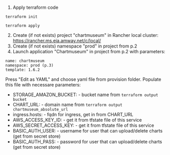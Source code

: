 1. Apply terraform code

```
terraform init

terraform apply
```

2. Create (if not exists) project "chartmuseum" in Rancher local cluster: https://rancher.ms.eia.amway.net/c/local/
3. Create (if not exists) namespace "prod" in project from p.2
4. Launch application "Chartmuseum" in project from p.2 with parameters:
```
name: chartmuseum
namespace: prod (p.3)
template: 1.6.2
```

Press "Edit as YAML" and choose yaml file from provision folder.
Populate this file with necessare parameters:

* STORAGE_AMAZON_BUCKET:  - bucket name from ```terraform output bucket```
* CHART_URL: - domain name from ```terraform output chartmuseum_absolute_url```
* ingress.hosts: - fqdn for ingress, get in from CHART_URL
* AWS_ACCESS_KEY_ID: - get it from tfstate file of this service
* AWS_SECRET_ACCESS_KEY: - get it from tfstate file of this service
* BASIC_AUTH_USER: - username for user that can upload/delete charts (get from secret store)
* BASIC_AUTH_PASS: - password for user that can upload/delete charts (get from secret store)
